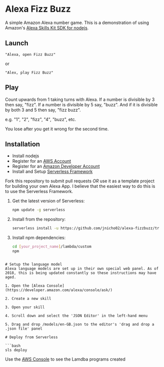 # Alexa Fizz Buzz

A simple Amazon Alexa number game. This is a demonstration of using Amazon's  [Alexa Skills Kit SDK for nodejs](https://github.com/alexa/alexa-skills-kit-sdk-for-nodejs).

## Launch
```
"Alexa, open Fizz Buzz"
```
or
```
"Alex, play Fizz Buzz"
```

## Play
Count upwards from 1 taking turns with Alexa. If a number is divisible by 3 then say, "fizz". If a number is divisible by 5 say, "buzz". And if it is divisible by both 3 and 5 then say, "fizz buzz".

e.g. "1", "2", "fizz", "4", "buzz", etc.

You lose after you get it wrong for the second time.

## Installation
* Install nodejs
* Register for an [AWS Account](https://aws.amazon.com/)
* Register for an [Amazon Developer Account](https://developer.amazon.com)
* Install and Setup [Serverless Framework](https://serverless.com/framework/docs/getting-started/)

Fork this repository to submit pull requests *OR* use it as a template project for building your own Alexa App. I believe that the easiest way to do this is to use the Serverless Framework.

1. Get the latest version of Serverless:

	```bash
	npm update -g serverless
	```

2. Install from the repository:

	```bash
	serverless install -u https://github.com/jnicho02/alexa-fizzbuzz/tree/master -n [your_project_name]
	```

4. Install npm dependencies:

	```bash
	cd [your_project_name]/lambda/custom
	npm
  ```

# Setup the language model
Alexa language models are set up in their own special web panel. As of 2018, this is being updated constantly so these instructions may have aged.

1. Open the [Alexa Console](https://developer.amazon.com/alexa/console/ask/)

2. Create a new skill

3. Open your skill

4. Scroll down and select the 'JSON Editor' in the left-hand menu

5. Drag and drop /models/en-GB.json to the editor's 'drag and drop a .json file' panel

# Deploy from Serverless

```bash
sls deploy
```

Use the [AWS Console](https://console.aws.amazon.com/console/home) to see the Lamdba programs created
